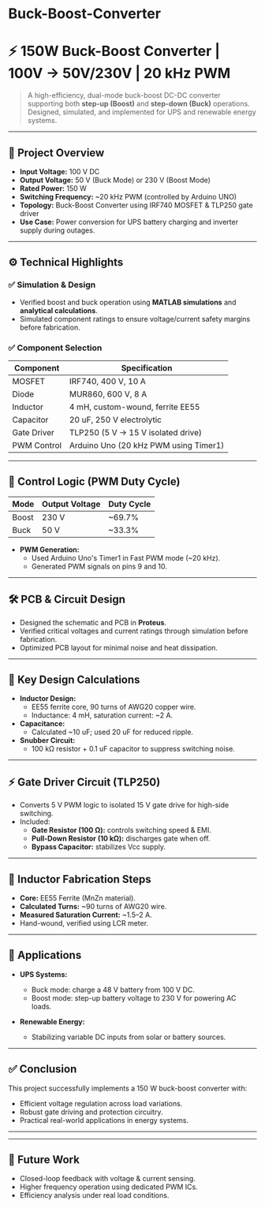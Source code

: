 # Buck-Boost-Converter

# ⚡ 150W Buck-Boost Converter | 100V → 50V/230V | 20 kHz PWM  

> A high-efficiency, dual-mode buck-boost DC-DC converter supporting both **step-up (Boost)** and **step-down (Buck)** operations. Designed, simulated, and implemented for UPS and renewable energy systems.

---

## 📌 **Project Overview**

- **Input Voltage:** 100 V DC  
- **Output Voltage:** 50 V (Buck Mode) or 230 V (Boost Mode)  
- **Rated Power:** 150 W  
- **Switching Frequency:** ~20 kHz PWM (controlled by Arduino UNO)  
- **Topology:** Buck-Boost Converter using IRF740 MOSFET & TLP250 gate driver  
- **Use Case:** Power conversion for UPS battery charging and inverter supply during outages.

---

## ⚙️ **Technical Highlights**

### ✅ Simulation & Design
- Verified boost and buck operation using **MATLAB simulations** and **analytical calculations**.
- Simulated component ratings to ensure voltage/current safety margins before fabrication.

### ✅ Component Selection
| Component | Specification |
|----------|----------------|
| MOSFET   | IRF740, 400 V, 10 A |
| Diode    | MUR860, 600 V, 8 A |
| Inductor | 4 mH, custom-wound, ferrite EE55 |
| Capacitor| 20 uF, 250 V electrolytic |
| Gate Driver | TLP250 (5 V → 15 V isolated drive) |
| PWM Control | Arduino Uno (20 kHz PWM using Timer1) |

---

## 🔬 **Control Logic (PWM Duty Cycle)**

| Mode   | Output Voltage | Duty Cycle |
|--------|----------------|------------|
| Boost  | 230 V          | ~69.7%     |
| Buck   | 50 V           | ~33.3%     |

- **PWM Generation:**  
  - Used Arduino Uno's Timer1 in Fast PWM mode (~20 kHz).
  - Generated PWM signals on pins 9 and 10.

---

## 🛠️ **PCB & Circuit Design**

- Designed the schematic and PCB in **Proteus**.
- Verified critical voltages and current ratings through simulation before fabrication.
- Optimized PCB layout for minimal noise and heat dissipation.

---

## 🔩 **Key Design Calculations**

- **Inductor Design:**  
  - EE55 ferrite core, 90 turns of AWG20 copper wire.  
  - Inductance: 4 mH, saturation current: ~2 A.
- **Capacitance:**  
  - Calculated ~10 uF; used 20 uF for reduced ripple.
- **Snubber Circuit:**  
  - 100 kΩ resistor + 0.1 uF capacitor to suppress switching noise.

---

## ⚡ **Gate Driver Circuit (TLP250)**

- Converts 5 V PWM logic to isolated 15 V gate drive for high-side switching.
- Included:
  - **Gate Resistor (100 Ω):** controls switching speed & EMI.
  - **Pull-Down Resistor (10 kΩ):** discharges gate when off.
  - **Bypass Capacitor:** stabilizes Vcc supply.

---

## 🔧 **Inductor Fabrication Steps**
- **Core:** EE55 Ferrite (MnZn material).
- **Calculated Turns:** ~90 turns of AWG20 wire.
- **Measured Saturation Current:** ~1.5–2 A.
- Hand-wound, verified using LCR meter.

---

## 🔋 **Applications**

- **UPS Systems:**  
  - Buck mode: charge a 48 V battery from 100 V DC.  
  - Boost mode: step-up battery voltage to 230 V for powering AC loads.
  
- **Renewable Energy:**  
  - Stabilizing variable DC inputs from solar or battery sources.

---

## ✅ **Conclusion**

This project successfully implements a 150 W buck-boost converter with:
- Efficient voltage regulation across load variations.
- Robust gate driving and protection circuitry.
- Practical real-world applications in energy systems.

---


---

## 🔗 **Future Work**
- Closed-loop feedback with voltage & current sensing.
- Higher frequency operation using dedicated PWM ICs.
- Efficiency analysis under real load conditions.
